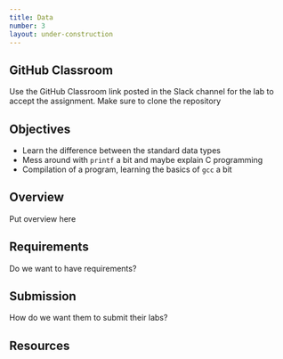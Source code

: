 ```yaml
---
title: Data
number: 3
layout: under-construction
---
```


## GitHub Classroom
Use the GitHub Classroom link posted in the Slack channel for the lab to accept the assignment. Make sure to clone the repository

## Objectives

- Learn the difference between the standard data types
- Mess around with `printf` a bit and maybe explain C programming
- Compilation of a program, learning the basics of `gcc` a bit

## Overview

Put overview here

## Requirements

Do we want to have requirements?

## Submission

How do we want them to submit their labs?


## Resources


